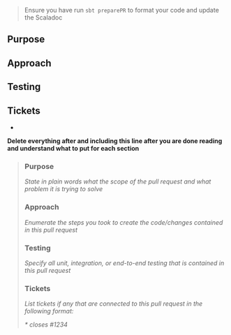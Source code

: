 
> Ensure you have run `sbt preparePR` to format your code and update the Scaladoc

## Purpose

## Approach

## Testing

## Tickets
*


**Delete everything after and including this line after you are done reading and understand what to put for each section**

>### Purpose
>
>*State in plain words what the scope of the pull request and what problem it is trying to solve*
>
>### Approach
>
>*Enumerate the steps you took to create the code/changes contained in this pull request*
>
>### Testing
>
>*Specify all unit, integration, or end-to-end testing that is contained in this pull request*
>
>### Tickets
>
>*List tickets if any that are connected to this pull request in the following format:*
>
>_* closes #1234_